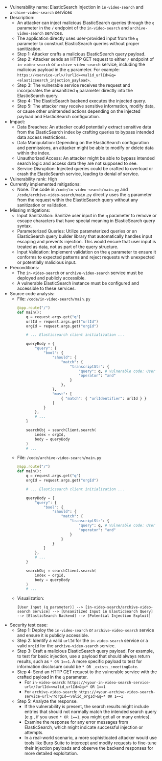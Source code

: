 - Vulnerability name: ElasticSearch Injection in `in-video-search` and `archive-video-search` services
- Description:
    - An attacker can inject malicious ElasticSearch queries through the `q` parameter in the `/` endpoint of the `in-video-search` and `archive-video-search` services.
    - The application directly uses user-provided input from the `q` parameter to construct ElasticSearch queries without proper sanitization.
    - Step 1: Attacker crafts a malicious ElasticSearch query payload.
    - Step 2: Attacker sends an HTTP GET request to either `/` endpoint of `in-video-search` or `archive-video-search` service, including the malicious payload in the `q` parameter. For example: `https://<service-url>/?urlId=<valid_urlId>&q=<elasticsearch_injection_payload>`.
    - Step 3: The vulnerable service receives the request and incorporates the unsanitized `q` parameter directly into the ElasticSearch query.
    - Step 4: The ElasticSearch backend executes the injected query.
    - Step 5: The attacker may receive sensitive information, modify data, or cause other unintended actions depending on the injected payload and ElasticSearch configuration.
- Impact:
    - Data Breaches: An attacker could potentially extract sensitive data from the ElasticSearch index by crafting queries to bypass intended data access restrictions.
    - Data Manipulation: Depending on the ElasticSearch configuration and permissions, an attacker might be able to modify or delete data within the index.
    - Unauthorized Access: An attacker might be able to bypass intended search logic and access data they are not supposed to see.
    - Service Disruption: Injected queries could be crafted to overload or crash the ElasticSearch service, leading to denial of service.
- Vulnerability rank: High
- Currently implemented mitigations:
    - None. The code in `/code/in-video-search/main.py` and `/code/archive-video-search/main.py` directly uses the `q` parameter from the request within the ElasticSearch query without any sanitization or validation.
- Missing mitigations:
    - Input Sanitization: Sanitize user input in the `q` parameter to remove or escape characters that have special meaning in ElasticSearch query syntax.
    - Parameterized Queries: Utilize parameterized queries or an ElasticSearch query builder library that automatically handles input escaping and prevents injection. This would ensure that user input is treated as data, not as part of the query structure.
    - Input Validation: Implement validation on the `q` parameter to ensure it conforms to expected patterns and reject requests with unexpected or potentially malicious input.
- Preconditions:
    - The `in-video-search` or `archive-video-search` service must be deployed and publicly accessible.
    - A vulnerable ElasticSearch instance must be configured and accessible to these services.
- Source code analysis:
    - File: `/code/in-video-search/main.py`
        ```python
        @app.route("/")
        def main():
            q = request.args.get("q")
            urlId = request.args.get("urlId")
            orgId = request.args.get("orgId")

            # ... Elasticsearch client initialization ...

            queryBody = {
                "query": {
                    "bool": {
                        "should": {
                            "match": {
                                "transcriptStr": {
                                    "query": q, # Vulnerable code: User input 'q' is directly injected into the ElasticSearch query.
                                    "operator": "and"
                                }
                            },
                        },
                        "must": [
                            { "match": { "urlIdentifier": urlId } }
                        ]
                    }
                },
                # ...
            }

            searchObj = searchClient.search(
                index = orgId,
                body = queryBody
            )
            # ...
        ```
    - File: `/code/archive-video-search/main.py`
        ```python
        @app.route("/")
        def main():
            q = request.args.get("q")
            orgId = request.args.get("orgId")

            # ... Elasticsearch client initialization ...

            queryBody = {
                "query": {
                    "bool": {
                        "should": {
                            "match": {
                                "transcriptStr": {
                                    "query": q, # Vulnerable code: User input 'q' is directly injected into the ElasticSearch query.
                                    "operator": "and"
                                }
                            }
                        }
                    }
                },
                # ...
            }

            searchObj = searchClient.search(
                index = orgId,
                body = queryBody
            )
            # ...
        ```
    - Visualization:
        ```
        [User Input (q parameter)] --> [in-video-search/archive-video-search Service] --> [Unsanitized Input in ElasticSearch Query] --> [ElasticSearch Backend] --> [Potential Injection Exploit]
        ```
- Security test case:
    - Step 1: Deploy the `in-video-search` or `archive-video-search` service and ensure it is publicly accessible.
    - Step 2: Identify a valid `urlId` for the `in-video-search` service or a valid `orgId` for the `archive-video-search` service.
    - Step 3: Craft a malicious ElasticSearch query payload. For example, to test for basic injection, use a payload that should always return results, such as `* OR 1==1`. A more specific payload to test for information disclosure could be `* OR _exists_:meetingDate`.
    - Step 4: Send an HTTP GET request to the vulnerable service with the crafted payload in the `q` parameter.
        - For `in-video-search`: `https://<your-in-video-search-service-url>/?urlId=<valid_urlId>&q=* OR 1==1`
        - For `archive-video-search`: `https://<your-archive-video-search-service-url>/?orgId=<valid_orgId>&q=* OR 1==1`
    - Step 5: Analyze the response.
        - If the vulnerability is present, the search results might include entries that should not normally match the intended search query (e.g., if you used `* OR 1==1`, you might get all or many entries).
        - Examine the response for any error messages from ElasticSearch, which might indicate successful injection or attempts.
        - In a real-world scenario, a more sophisticated attacker would use tools like Burp Suite to intercept and modify requests to fine-tune their injection payloads and observe the backend responses for more detailed exploitation.